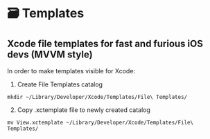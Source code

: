 # 🗃 Templates
## Xcode file templates for fast and furious iOS devs (MVVM style)

In order to make templates visible for Xcode: 

1. Create File Templates catalog

`mkdir ~/Library/Developer/Xcode/Templates/File\ Templates/`

2. Copy .xctemplate file to newly created catalog

`mv View.xctemplate ~/Library/Developer/Xcode/Templates/File\ Templates/`
